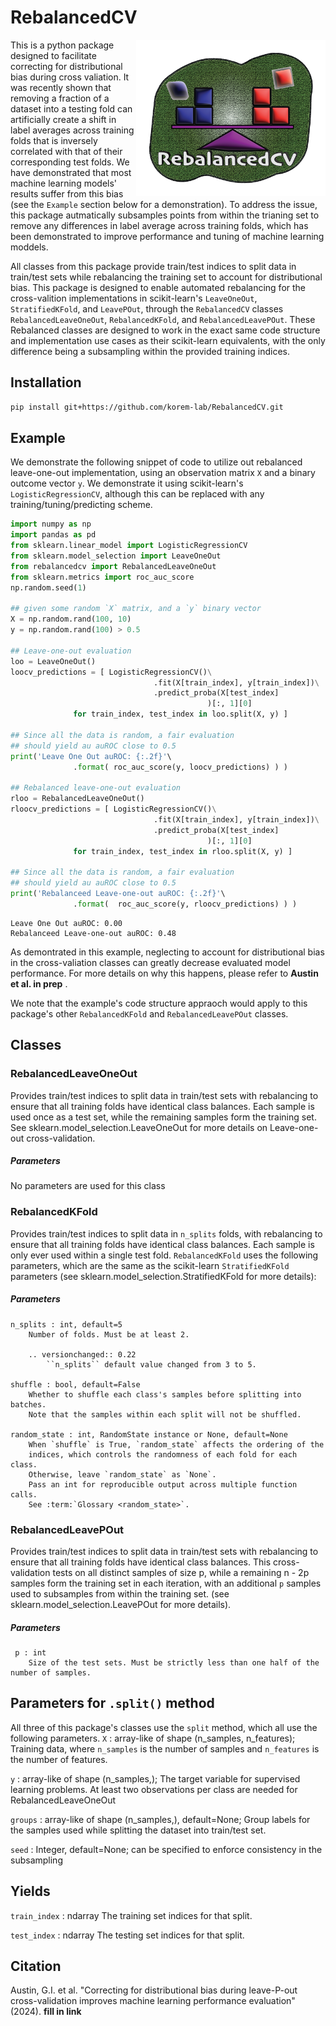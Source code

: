 **RebalancedCV**
=============
<img src='vignettes/RLOOCV-logo.png' align="right" height="250" />

This is a python package designed to facilitate correcting for distributional bias during cross valiation.  It was recently shown that removing a fraction of a dataset into a testing fold can artificially create a shift in label averages across training folds that is inversely correlated with that of their corresponding test folds. We have demonstrated that most machine learning models' results suffer from this bias (see the `Example` section below for a demonstration). To address the issue, this package autmatically subsamples points from within the trianing set to remove any differences in label average across training folds, which has been demonstrated to improve performance and tuning of machine learning moddels.


All classes from this package provide train/test indices to split data in train/test sets while rebalancing the training set to account for distributional bias. This package is designed to enable automated rebalancing for the cross-valition implementations in scikit-learn's `LeaveOneOut`, `StratifiedKFold`, and `LeavePOut`, through the `RebalancedCV` classes `RebalancedLeaveOneOut`, `RebalancedKFold`, and `RebalancedLeavePOut`. These Rebalanced classes are designed to work in the exact same code structure and implementation use cases as their scikit-learn equivalents, with the only difference being a subsampling within the provided training indices.


**Installation**
-------------------
```bash
pip install git+https://github.com/korem-lab/RebalancedCV.git
```

**Example**
-----------------
We demonstrate the following snippet of code to utilize out rebalanced leave-one-out implementation, using an observation matrix `X` and a binary outcome vector `y`. We demonstrate it using scikit-learn's `LogisticRegressionCV`, although this can be replaced with any training/tuning/predicting scheme. 

```python
import numpy as np 
import pandas as pd
from sklearn.linear_model import LogisticRegressionCV
from sklearn.model_selection import LeaveOneOut
from rebalancedcv import RebalancedLeaveOneOut
from sklearn.metrics import roc_auc_score
np.random.seed(1)

## given some random `X` matrix, and a `y` binary vector
X = np.random.rand(100, 10)
y = np.random.rand(100) > 0.5

## Leave-one-out evaluation
loo = LeaveOneOut()
loocv_predictions = [ LogisticRegressionCV()\
                                .fit(X[train_index], y[train_index])\
                                .predict_proba(X[test_index]
                                            )[:, 1][0]
              for train_index, test_index in loo.split(X, y) ]

## Since all the data is random, a fair evaluation
## should yield au auROC close to 0.5
print('Leave One Out auROC: {:.2f}'\
              .format( roc_auc_score(y, loocv_predictions) ) )

## Rebalanced leave-one-out evaluation
rloo = RebalancedLeaveOneOut()
rloocv_predictions = [ LogisticRegressionCV()\
                                .fit(X[train_index], y[train_index])\
                                .predict_proba(X[test_index]
                                            )[:, 1][0]
              for train_index, test_index in rloo.split(X, y) ]

## Since all the data is random, a fair evaluation
## should yield au auROC close to 0.5
print('Rebalanceed Leave-one-out auROC: {:.2f}'\
              .format(  roc_auc_score(y, rloocv_predictions) ) )
```

    Leave One Out auROC: 0.00
    Rebalanceed Leave-one-out auROC: 0.48


As demontrated in this example, neglecting to account for distributional bias in the cross-valiation classes can greatly decrease evaluated model performance. For more details on why this happens, please refer to **Austin et al. in prep** .


We note that the example's code structure appraoch would apply to this package's other `RebalancedKFold` and `RebalancedLeavePOut` classes.

**Classes**
---------

### RebalancedLeaveOneOut

Provides train/test indices to split data in train/test sets with rebalancing to ensure that all training folds have identical class balances. Each sample is used once as a test set, while the remaining samples form the training set. See sklearn.model_selection.LeaveOneOut for more details on Leave-one-out cross-validation. 

##### **Parameters**
No parameters are used for this class 

### RebalancedKFold

Provides train/test indices to split data in `n_splits` folds, with rebalancing to ensure that all training folds have identical class balances. Each sample is only ever used within a single test fold. `RebalancedKFold` uses the following parameters, which are the same as the scikit-learn `StratifiedKFold` parameters (see sklearn.model_selection.StratifiedKFold for more details):

##### **Parameters**
    n_splits : int, default=5
        Number of folds. Must be at least 2.

        .. versionchanged:: 0.22
            ``n_splits`` default value changed from 3 to 5.

    shuffle : bool, default=False
        Whether to shuffle each class's samples before splitting into batches.
        Note that the samples within each split will not be shuffled.

    random_state : int, RandomState instance or None, default=None
        When `shuffle` is True, `random_state` affects the ordering of the
        indices, which controls the randomness of each fold for each class.
        Otherwise, leave `random_state` as `None`.
        Pass an int for reproducible output across multiple function calls.
        See :term:`Glossary <random_state>`.


### RebalancedLeavePOut

Provides train/test indices to split data in train/test sets with rebalancing to ensure that all training folds have identical class balances. This cross-validation tests on all distinct samples of size p, while a remaining n - 2p samples form the training set in each iteration, with an additional `p` samples used to subsamples from within the training set.
(see sklearn.model_selection.LeavePOut for more details).

##### **Parameters**
     p : int
        Size of the test sets. Must be strictly less than one half of the number of samples.


**Parameters for `.split()` method**
----------
All three of this package's classes use the `split` method, which all use the following parameters.
`X` : array-like of shape (n_samples, n_features); Training data, where `n_samples` is the number of samples and `n_features` is the number of features.

`y` : array-like of shape (n_samples,); The target variable for supervised learning problems.  At least two observations per class are needed for RebalancedLeaveOneOut

`groups` : array-like of shape (n_samples,), default=None; Group labels for the samples used while splitting the dataset into
    train/test set.
    
`seed` : Integer, default=None; can be specified to enforce consistency in the subsampling

**Yields**
-------
`train_index` : ndarray
    The training set indices for that split.
    
`test_index` : ndarray
    The testing set indices for that split.


**Citation**
-------
Austin, G.I. et al. "Correcting for distributional bias during leave-P-out cross-validation improves machine learning performance evaluation" (2024). **fill in link**
